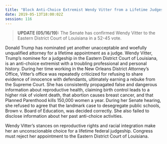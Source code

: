 ```yaml
---
title: "Block Anti-Choice Extremist Wendy Vitter from a Lifetime Judgeship - Confirmed"
date: 2019-05-13T18:00:02Z
session: 116
---
```

>**UPDATE (05/16/19):** The Senate has confirmed Wendy Vitter to the Eastern District Court of Louisiana in a 52-45 vote.

Donald Trump has nominated yet another unacceptable and woefully unqualified attorney for a lifetime appointment as a judge. Wendy Vitter, Trump’s nominee for a judgeship in the Eastern District Court of Louisiana, is an anti-choice extremist with a troubling professional and personal history. During her time working in the New Orleans District Attorney’s Office, Vitter’s office was repeatedly criticized for refusing to share evidence of innocence with defendants, ultimately earning a rebuke from the Supreme Court. She has consistently propagated false and dangerous information about reproductive health, claiming birth control leads to a higher risk of violent death, that abortion causes breast cancer, and that Planned Parenthood kills 150,000 women a year. During her Senate hearing, she refused to agree that the landmark case to desegregate public schools, Brown v. Board of Education, was decided correctly. She also failed to disclose information about her past anti-choice activities. 

Wendy Vitter’s stances on reproductive rights and racial integration make her an unconscionable choice for a lifetime federal judgeship. Congress must reject her appointment to the Eastern District Court of Louisiana. 
